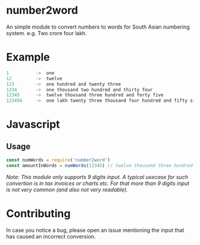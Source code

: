 # number2word

An simple module to convert numbers to words for South Asian numbering system. e.g. Two crore four lakh.

# Example

```js
1          ->  one
12         ->  twelve
123        ->  one hundred and twenty three
1234       ->  one thousand two hundred and thirty four
12345      ->  twelve thousand three hundred and forty five
123456     ->  one lakh twenty three thousand four hundred and fifty six
```
# Javascript

## Usage

```js
const numWords = require('number2word')
const amountInWords = numWords(12345) // twelve thousand three hundred and forty five
```

_Note: This module only supports 9 digits input. A typical usecase for such convertion is in tax invoices or charts etc. For that more than 9 digits input is not very common (and also not very readable)._

# Contributing

In case you notice a bug, please open an issue mentioning the input that has caused an incorrect conversion.
